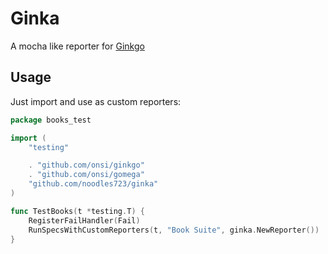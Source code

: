 # Ginka

A mocha like reporter for [Ginkgo](https://onsi.github.io/ginkgo/)

## Usage

Just import and use as custom reporters:

```go
package books_test

import (
	"testing"

	. "github.com/onsi/ginkgo"
	. "github.com/onsi/gomega"
	"github.com/noodles723/ginka"
)

func TestBooks(t *testing.T) {
	RegisterFailHandler(Fail)
	RunSpecsWithCustomReporters(t, "Book Suite", ginka.NewReporter())
}
```
